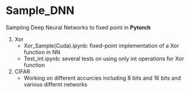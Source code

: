 # **Sample_DNN**  

Sampling Deep Neural Networks to fixed point in **Pytorch**

1. Xor
    * Xor_Sample(Cuda).ipynb: fixed-point implementation of a Xor function in NN
    * Test_int.ipynb: several tests on using only int operations for Xor function
2. CIFAR
    * Working on different accurcies including 8 bits and 16 bits and various differnt networks

